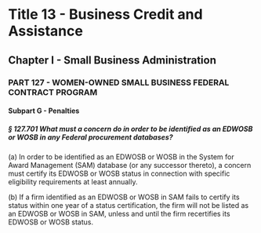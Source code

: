 
# Title 13 - Business Credit and Assistance
## Chapter I - Small Business Administration
### PART 127 - WOMEN-OWNED SMALL BUSINESS FEDERAL CONTRACT PROGRAM
#### Subpart G - Penalties
##### § 127.701 What must a concern do in order to be identified as an EDWOSB or WOSB in any Federal procurement databases?

(a) In order to be identified as an EDWOSB or WOSB in the System for Award Management (SAM) database (or any successor thereto), a concern must certify its EDWOSB or WOSB status in connection with specific eligibility requirements at least annually.

(b) If a firm identified as an EDWOSB or WOSB in SAM fails to certify its status within one year of a status certification, the firm will not be listed as an EDWOSB or WOSB in SAM, unless and until the firm recertifies its EDWOSB or WOSB status.
